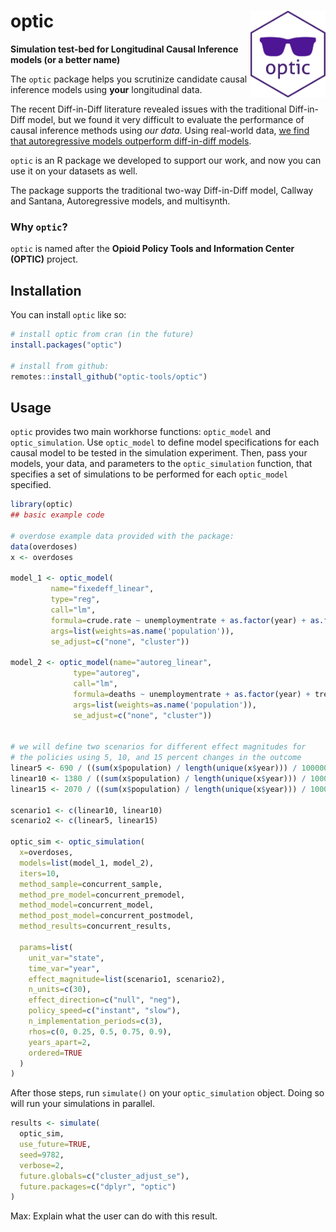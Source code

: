 
<!-- README.md is generated from README.Rmd. Please edit that file -->

# optic <a href='https://optic-tools.github.io/optic/'><img src='inst/figures/optic.png' align="right" height="139" /></a>

**Simulation test-bed for Longitudinal Causal Inference models (or a
better name)**

The `optic` package helps you scrutinize candidate causal inference
models using **your** longitudinal data.

The recent Diff-in-Diff literature revealed issues with the traditional
Diff-in-Diff model, but we found it very difficult to evaluate the
performance of causal inference methods using *our data*. Using
real-world data, [we find that autoregressive models outperform
diff-in-diff
models](https://bmcmedresmethodol.biomedcentral.com/articles/10.1186/s12874-021-01471-y).

`optic` is an R package we developed to support our work, and now you
can use it on your datasets as well.

The package supports the traditional two-way Diff-in-Diff model, Callway
and Santana, Autoregressive models, and multisynth.

### Why `optic`?

`optic` is named after the **Opioid Policy Tools and Information Center
(OPTIC)** project.

<!-- badges: start -->
<!-- badges: end -->

## Installation

You can install `optic` like so:

``` r
# install optic from cran (in the future)
install.packages("optic")

# install from github:
remotes::install_github("optic-tools/optic")
```

## Usage

`optic` provides two main workhorse functions: `optic_model` and
`optic_simulation`. Use `optic_model` to define model specifications for
each causal model to be tested in the simulation experiment. Then, pass
your models, your data, and parameters to the `optic_simulation`
function, that specifies a set of simulations to be performed for each
`optic_model` specified.

``` r
library(optic)
## basic example code

# overdose example data provided with the package:
data(overdoses)
x <- overdoses

model_1 <- optic_model(
         name="fixedeff_linear",
         type="reg",
         call="lm",
         formula=crude.rate ~ unemploymentrate + as.factor(year) + as.factor(state) + treatment1_level + treatment2_level,
         args=list(weights=as.name('population')),
         se_adjust=c("none", "cluster"))

model_2 <- optic_model(name="autoreg_linear",
              type="autoreg",
              call="lm",
              formula=deaths ~ unemploymentrate + as.factor(year) + treatment1_change + treatment2_change,
              args=list(weights=as.name('population')),
              se_adjust=c("none", "cluster"))


# we will define two scenarios for different effect magnitudes for
# the policies using 5, 10, and 15 percent changes in the outcome
linear5 <- 690 / ((sum(x$population) / length(unique(x$year))) / 100000)
linear10 <- 1380 / ((sum(x$population) / length(unique(x$year))) / 100000)
linear15 <- 2070 / ((sum(x$population) / length(unique(x$year))) / 100000)

scenario1 <- c(linear10, linear10)
scenario2 <- c(linear5, linear15)

optic_sim <- optic_simulation(
  x=overdoses,
  models=list(model_1, model_2),
  iters=10,
  method_sample=concurrent_sample,
  method_pre_model=concurrent_premodel,
  method_model=concurrent_model,
  method_post_model=concurrent_postmodel,
  method_results=concurrent_results,
  
  params=list(
    unit_var="state",
    time_var="year",
    effect_magnitude=list(scenario1, scenario2),
    n_units=c(30),
    effect_direction=c("null", "neg"),
    policy_speed=c("instant", "slow"),
    n_implementation_periods=c(3),
    rhos=c(0, 0.25, 0.5, 0.75, 0.9),
    years_apart=2,
    ordered=TRUE
  )
)
```

After those steps, run `simulate()` on your `optic_simulation` object.
Doing so will run your simulations in parallel.

``` r
results <- simulate(
  optic_sim,
  use_future=TRUE,
  seed=9782,
  verbose=2,
  future.globals=c("cluster_adjust_se"),
  future.packages=c("dplyr", "optic")
)
```

Max: Explain what the user can do with this result.
